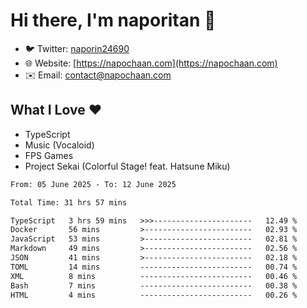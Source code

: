 # Hi there, I'm naporitan 👋

- 🐦 Twitter: [naporin24690](https://twitter.com/naporin24690)
- 🌐 Website: [https://napochaan.com](https://napochaan.com)
- ✉️ Email: [contact@napochaan.com](mailto:contact@napochaan.com)

## What I Love ❤️
- TypeScript
- Music (Vocaloid)
- FPS Games
- Project Sekai (Colorful Stage! feat. Hatsune Miku)

<!--START_SECTION:waka-->

```txt
From: 05 June 2025 - To: 12 June 2025

Total Time: 31 hrs 57 mins

TypeScript   3 hrs 59 mins   >>>----------------------   12.49 %
Docker       56 mins         >------------------------   02.93 %
JavaScript   53 mins         >------------------------   02.81 %
Markdown     49 mins         >------------------------   02.56 %
JSON         41 mins         >------------------------   02.18 %
TOML         14 mins         -------------------------   00.74 %
XML          8 mins          -------------------------   00.46 %
Bash         7 mins          -------------------------   00.38 %
HTML         4 mins          -------------------------   00.26 %
```

<!--END_SECTION:waka-->

